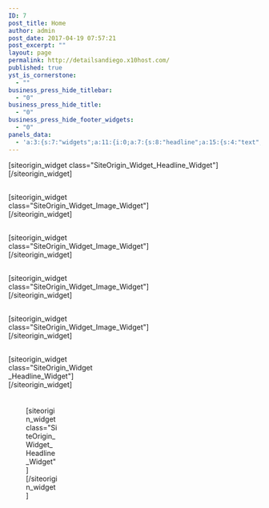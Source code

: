 ```yaml
---
ID: 7
post_title: Home
author: admin
post_date: 2017-04-19 07:57:21
post_excerpt: ""
layout: page
permalink: http://detailsandiego.x10host.com/
published: true
yst_is_cornerstone:
  - ""
business_press_hide_titlebar:
  - "0"
business_press_hide_title:
  - "0"
business_press_hide_footer_widgets:
  - "0"
panels_data:
  - 'a:3:{s:7:"widgets";a:11:{i:0;a:7:{s:8:"headline";a:15:{s:4:"text";s:0:"";s:15:"destination_url";s:0:"";s:3:"tag";s:2:"h1";s:5:"color";b:0;s:11:"hover_color";b:0;s:4:"font";s:7:"default";s:9:"font_size";b:0;s:14:"font_size_unit";s:2:"px";s:5:"align";s:6:"center";s:11:"line_height";b:0;s:16:"line_height_unit";s:2:"px";s:6:"margin";b:0;s:11:"margin_unit";s:2:"px";s:24:"so_field_container_state";s:4:"open";s:10:"new_window";b:0;}s:12:"sub_headline";a:15:{s:4:"text";s:0:"";s:15:"destination_url";s:0:"";s:3:"tag";s:2:"h3";s:5:"color";b:0;s:11:"hover_color";b:0;s:4:"font";s:7:"default";s:9:"font_size";b:0;s:14:"font_size_unit";s:2:"px";s:5:"align";s:6:"center";s:11:"line_height";b:0;s:16:"line_height_unit";s:2:"px";s:6:"margin";b:0;s:11:"margin_unit";s:2:"px";s:24:"so_field_container_state";s:6:"closed";s:10:"new_window";b:0;}s:7:"divider";a:9:{s:5:"style";s:5:"solid";s:5:"color";s:7:"#EEEEEE";s:9:"thickness";i:1;s:5:"align";s:6:"center";s:5:"width";s:3:"80%";s:10:"width_unit";s:1:"%";s:6:"margin";b:0;s:11:"margin_unit";s:2:"px";s:24:"so_field_container_state";s:6:"closed";}s:5:"order";a:3:{i:0;s:8:"headline";i:1;s:7:"divider";i:2;s:12:"sub_headline";}s:12:"_sow_form_id";s:13:"58ffc6db1ceb3";s:7:"fittext";b:0;s:11:"panels_info";a:7:{s:5:"class";s:33:"SiteOrigin_Widget_Headline_Widget";s:3:"raw";b:0;s:4:"grid";i:0;s:4:"cell";i:0;s:2:"id";i:0;s:9:"widget_id";s:36:"4e211553-e7d2-489d-a616-62de3e3bc421";s:5:"style";a:2:{s:27:"background_image_attachment";s:3:"571";s:18:"background_display";s:4:"tile";}}}i:1;a:13:{s:5:"image";i:462;s:14:"image_fallback";s:0:"";s:4:"size";s:4:"full";s:5:"align";s:7:"default";s:5:"title";s:0:"";s:14:"title_position";s:6:"hidden";s:3:"alt";s:0:"";s:3:"url";s:0:"";s:5:"bound";b:1;s:12:"_sow_form_id";s:13:"58ffc643b9d12";s:10:"new_window";b:0;s:10:"full_width";b:0;s:11:"panels_info";a:7:{s:5:"class";s:30:"SiteOrigin_Widget_Image_Widget";s:3:"raw";b:0;s:4:"grid";i:2;s:4:"cell";i:0;s:2:"id";i:1;s:9:"widget_id";s:36:"3881cdb4-22c4-496f-80e8-f890ee4c0d4f";s:5:"style";a:1:{s:18:"background_display";s:4:"tile";}}}i:2;a:6:{s:5:"title";s:0:"";s:4:"text";s:0:"";s:20:"text_selected_editor";s:7:"tinymce";s:5:"autop";b:1;s:12:"_sow_form_id";s:13:"58ffc658aba2b";s:11:"panels_info";a:7:{s:5:"class";s:31:"SiteOrigin_Widget_Editor_Widget";s:3:"raw";b:0;s:4:"grid";i:2;s:4:"cell";i:1;s:2:"id";i:2;s:9:"widget_id";s:36:"6e77b4b5-2c1c-43a0-89f4-742801bee05c";s:5:"style";a:1:{s:18:"background_display";s:4:"tile";}}}i:3;a:13:{s:5:"image";i:709;s:14:"image_fallback";s:0:"";s:4:"size";s:4:"full";s:5:"align";s:7:"default";s:5:"title";s:0:"";s:14:"title_position";s:6:"hidden";s:3:"alt";s:0:"";s:3:"url";s:0:"";s:5:"bound";b:1;s:12:"_sow_form_id";s:13:"58ffc66d8a6dc";s:10:"new_window";b:0;s:10:"full_width";b:0;s:11:"panels_info";a:7:{s:5:"class";s:30:"SiteOrigin_Widget_Image_Widget";s:3:"raw";b:0;s:4:"grid";i:4;s:4:"cell";i:0;s:2:"id";i:3;s:9:"widget_id";s:36:"a0b00b26-8678-40dd-bd40-215bb0c4e16c";s:5:"style";a:1:{s:18:"background_display";s:4:"tile";}}}i:4;a:6:{s:5:"title";s:0:"";s:4:"text";s:0:"";s:20:"text_selected_editor";s:7:"tinymce";s:5:"autop";b:1;s:12:"_sow_form_id";s:13:"58ffc68ddb43d";s:11:"panels_info";a:7:{s:5:"class";s:31:"SiteOrigin_Widget_Editor_Widget";s:3:"raw";b:0;s:4:"grid";i:4;s:4:"cell";i:1;s:2:"id";i:4;s:9:"widget_id";s:36:"304d8bda-040f-4906-b86b-74f8884aad83";s:5:"style";a:1:{s:18:"background_display";s:4:"tile";}}}i:5;a:13:{s:5:"image";i:301;s:14:"image_fallback";s:0:"";s:4:"size";s:4:"full";s:5:"align";s:7:"default";s:5:"title";s:0:"";s:14:"title_position";s:6:"hidden";s:3:"alt";s:0:"";s:3:"url";s:0:"";s:5:"bound";b:1;s:12:"_sow_form_id";s:13:"58ffc6734f97e";s:10:"new_window";b:0;s:10:"full_width";b:0;s:11:"panels_info";a:7:{s:5:"class";s:30:"SiteOrigin_Widget_Image_Widget";s:3:"raw";b:0;s:4:"grid";i:6;s:4:"cell";i:0;s:2:"id";i:5;s:9:"widget_id";s:36:"a15a288f-b263-4201-aaea-977a8a1f4736";s:5:"style";a:1:{s:18:"background_display";s:4:"tile";}}}i:6;a:6:{s:5:"title";s:0:"";s:4:"text";s:0:"";s:20:"text_selected_editor";s:7:"tinymce";s:5:"autop";b:1;s:12:"_sow_form_id";s:13:"58ffc69d6f4cc";s:11:"panels_info";a:7:{s:5:"class";s:31:"SiteOrigin_Widget_Editor_Widget";s:3:"raw";b:0;s:4:"grid";i:6;s:4:"cell";i:1;s:2:"id";i:6;s:9:"widget_id";s:36:"8fce5296-9d74-4de8-8e6c-3c74abefb86b";s:5:"style";a:1:{s:18:"background_display";s:4:"tile";}}}i:7;a:13:{s:5:"image";i:0;s:14:"image_fallback";s:0:"";s:4:"size";s:4:"full";s:5:"align";s:7:"default";s:5:"title";s:0:"";s:14:"title_position";s:6:"hidden";s:3:"alt";s:0:"";s:3:"url";s:0:"";s:5:"bound";b:1;s:12:"_sow_form_id";s:13:"58ffc67ac4bb2";s:10:"new_window";b:0;s:10:"full_width";b:0;s:11:"panels_info";a:7:{s:5:"class";s:30:"SiteOrigin_Widget_Image_Widget";s:3:"raw";b:0;s:4:"grid";i:8;s:4:"cell";i:0;s:2:"id";i:7;s:9:"widget_id";s:36:"d58010fb-9f12-4502-9414-d34e9cf52036";s:5:"style";a:1:{s:18:"background_display";s:4:"tile";}}}i:8;a:6:{s:5:"title";s:0:"";s:4:"text";s:0:"";s:20:"text_selected_editor";s:7:"tinymce";s:5:"autop";b:1;s:12:"_sow_form_id";s:13:"58ffc6a875db1";s:11:"panels_info";a:7:{s:5:"class";s:31:"SiteOrigin_Widget_Editor_Widget";s:3:"raw";b:0;s:4:"grid";i:8;s:4:"cell";i:1;s:2:"id";i:8;s:9:"widget_id";s:36:"60c3b071-efee-4996-84bd-8ba5ecb48c1e";s:5:"style";a:1:{s:18:"background_display";s:4:"tile";}}}i:9;a:7:{s:8:"headline";a:15:{s:4:"text";s:0:"";s:15:"destination_url";s:0:"";s:3:"tag";s:2:"h1";s:5:"color";b:0;s:11:"hover_color";b:0;s:4:"font";s:7:"default";s:9:"font_size";b:0;s:14:"font_size_unit";s:2:"px";s:5:"align";s:6:"center";s:11:"line_height";b:0;s:16:"line_height_unit";s:2:"px";s:6:"margin";b:0;s:11:"margin_unit";s:2:"px";s:24:"so_field_container_state";s:4:"open";s:10:"new_window";b:0;}s:12:"sub_headline";a:15:{s:4:"text";s:0:"";s:15:"destination_url";s:0:"";s:3:"tag";s:2:"h3";s:5:"color";b:0;s:11:"hover_color";b:0;s:4:"font";s:7:"default";s:9:"font_size";b:0;s:14:"font_size_unit";s:2:"px";s:5:"align";s:6:"center";s:11:"line_height";b:0;s:16:"line_height_unit";s:2:"px";s:6:"margin";b:0;s:11:"margin_unit";s:2:"px";s:24:"so_field_container_state";s:6:"closed";s:10:"new_window";b:0;}s:7:"divider";a:9:{s:5:"style";s:5:"solid";s:5:"color";s:7:"#EEEEEE";s:9:"thickness";i:1;s:5:"align";s:6:"center";s:5:"width";s:3:"80%";s:10:"width_unit";s:1:"%";s:6:"margin";b:0;s:11:"margin_unit";s:2:"px";s:24:"so_field_container_state";s:6:"closed";}s:5:"order";a:3:{i:0;s:8:"headline";i:1;s:7:"divider";i:2;s:12:"sub_headline";}s:12:"_sow_form_id";s:13:"58ffc6d36de6d";s:7:"fittext";b:0;s:11:"panels_info";a:7:{s:5:"class";s:33:"SiteOrigin_Widget_Headline_Widget";s:3:"raw";b:0;s:4:"grid";i:8;s:4:"cell";i:1;s:2:"id";i:9;s:9:"widget_id";s:36:"a2cd9282-13ac-404f-9117-4993708754da";s:5:"style";a:1:{s:18:"background_display";s:4:"tile";}}}i:10;a:7:{s:8:"headline";a:15:{s:4:"text";s:0:"";s:15:"destination_url";s:0:"";s:3:"tag";s:2:"h1";s:5:"color";b:0;s:11:"hover_color";b:0;s:4:"font";s:7:"default";s:9:"font_size";b:0;s:14:"font_size_unit";s:2:"px";s:5:"align";s:6:"center";s:11:"line_height";b:0;s:16:"line_height_unit";s:2:"px";s:6:"margin";b:0;s:11:"margin_unit";s:2:"px";s:24:"so_field_container_state";s:4:"open";s:10:"new_window";b:0;}s:12:"sub_headline";a:15:{s:4:"text";s:0:"";s:15:"destination_url";s:0:"";s:3:"tag";s:2:"h3";s:5:"color";b:0;s:11:"hover_color";b:0;s:4:"font";s:7:"default";s:9:"font_size";b:0;s:14:"font_size_unit";s:2:"px";s:5:"align";s:6:"center";s:11:"line_height";b:0;s:16:"line_height_unit";s:2:"px";s:6:"margin";b:0;s:11:"margin_unit";s:2:"px";s:24:"so_field_container_state";s:6:"closed";s:10:"new_window";b:0;}s:7:"divider";a:9:{s:5:"style";s:5:"solid";s:5:"color";s:7:"#EEEEEE";s:9:"thickness";d:1;s:5:"align";s:6:"center";s:5:"width";s:3:"80%";s:10:"width_unit";s:1:"%";s:6:"margin";b:0;s:11:"margin_unit";s:2:"px";s:24:"so_field_container_state";s:6:"closed";}s:5:"order";a:3:{i:0;s:8:"headline";i:1;s:7:"divider";i:2;s:12:"sub_headline";}s:12:"_sow_form_id";s:13:"58ffca9f5279a";s:11:"panels_info";a:6:{s:5:"class";s:33:"SiteOrigin_Widget_Headline_Widget";s:4:"grid";i:9;s:4:"cell";i:0;s:2:"id";i:10;s:9:"widget_id";s:36:"8b921bc9-5615-42f6-8312-653f11283e12";s:5:"style";a:2:{s:27:"background_image_attachment";b:0;s:18:"background_display";s:4:"tile";}}s:7:"fittext";b:0;}}s:5:"grids";a:10:{i:0;a:2:{s:5:"cells";i:1;s:5:"style";a:0:{}}i:1;a:2:{s:5:"cells";i:1;s:5:"style";a:3:{s:27:"background_image_attachment";b:0;s:18:"background_display";s:4:"tile";s:14:"cell_alignment";s:10:"flex-start";}}i:2;a:2:{s:5:"cells";i:2;s:5:"style";a:3:{s:18:"background_display";s:4:"tile";s:13:"bottom_margin";s:3:"0px";s:14:"cell_alignment";s:10:"flex-start";}}i:3;a:2:{s:5:"cells";i:1;s:5:"style";a:3:{s:27:"background_image_attachment";b:0;s:18:"background_display";s:4:"tile";s:14:"cell_alignment";s:10:"flex-start";}}i:4;a:2:{s:5:"cells";i:2;s:5:"style";a:3:{s:18:"background_display";s:4:"tile";s:13:"bottom_margin";s:3:"0px";s:14:"cell_alignment";s:10:"flex-start";}}i:5;a:2:{s:5:"cells";i:1;s:5:"style";a:3:{s:27:"background_image_attachment";b:0;s:18:"background_display";s:4:"tile";s:14:"cell_alignment";s:10:"flex-start";}}i:6;a:2:{s:5:"cells";i:2;s:5:"style";a:3:{s:18:"background_display";s:4:"tile";s:13:"bottom_margin";s:3:"0px";s:14:"cell_alignment";s:10:"flex-start";}}i:7;a:2:{s:5:"cells";i:1;s:5:"style";a:3:{s:27:"background_image_attachment";b:0;s:18:"background_display";s:4:"tile";s:14:"cell_alignment";s:10:"flex-start";}}i:8;a:2:{s:5:"cells";i:2;s:5:"style";a:3:{s:18:"background_display";s:4:"tile";s:13:"bottom_margin";s:3:"0px";s:14:"cell_alignment";s:10:"flex-start";}}i:9;a:2:{s:5:"cells";i:3;s:5:"style";a:2:{s:7:"padding";s:4:"35px";s:18:"background_display";s:4:"tile";}}}s:10:"grid_cells";a:16:{i:0;a:4:{s:4:"grid";i:0;s:5:"index";i:0;s:6:"weight";i:1;s:5:"style";a:0:{}}i:1;a:4:{s:4:"grid";i:1;s:5:"index";i:0;s:6:"weight";i:1;s:5:"style";a:0:{}}i:2;a:4:{s:4:"grid";i:2;s:5:"index";i:0;s:6:"weight";d:0.61803399209206000275429460089071653783321380615234375;s:5:"style";a:0:{}}i:3;a:4:{s:4:"grid";i:2;s:5:"index";i:1;s:6:"weight";d:0.38196600790793999724570539910928346216678619384765625;s:5:"style";a:0:{}}i:4;a:4:{s:4:"grid";i:3;s:5:"index";i:0;s:6:"weight";i:1;s:5:"style";a:0:{}}i:5;a:4:{s:4:"grid";i:4;s:5:"index";i:0;s:6:"weight";d:0.61803399209206000275429460089071653783321380615234375;s:5:"style";a:0:{}}i:6;a:4:{s:4:"grid";i:4;s:5:"index";i:1;s:6:"weight";d:0.38196600790793999724570539910928346216678619384765625;s:5:"style";a:0:{}}i:7;a:4:{s:4:"grid";i:5;s:5:"index";i:0;s:6:"weight";i:1;s:5:"style";a:0:{}}i:8;a:4:{s:4:"grid";i:6;s:5:"index";i:0;s:6:"weight";d:0.61803399209206000275429460089071653783321380615234375;s:5:"style";a:0:{}}i:9;a:4:{s:4:"grid";i:6;s:5:"index";i:1;s:6:"weight";d:0.38196600790793999724570539910928346216678619384765625;s:5:"style";a:0:{}}i:10;a:4:{s:4:"grid";i:7;s:5:"index";i:0;s:6:"weight";i:1;s:5:"style";a:0:{}}i:11;a:4:{s:4:"grid";i:8;s:5:"index";i:0;s:6:"weight";d:0.61803399209206000275429460089071653783321380615234375;s:5:"style";a:0:{}}i:12;a:4:{s:4:"grid";i:8;s:5:"index";i:1;s:6:"weight";d:0.38196600790793999724570539910928346216678619384765625;s:5:"style";a:0:{}}i:13;a:4:{s:4:"grid";i:9;s:5:"index";i:0;s:6:"weight";d:0.200000000000000011102230246251565404236316680908203125;s:5:"style";a:0:{}}i:14;a:4:{s:4:"grid";i:9;s:5:"index";i:1;s:6:"weight";d:0.59999999999999997779553950749686919152736663818359375;s:5:"style";a:0:{}}i:15;a:4:{s:4:"grid";i:9;s:5:"index";i:2;s:6:"weight";d:0.200000000000000011102230246251565404236316680908203125;s:5:"style";a:0:{}}}}'
---
```

<div id="pl-7"  class="panel-layout" ><div id="pg-7-0"  class="panel-grid panel-no-style" ><div id="pgc-7-0-0"  class="panel-grid-cell"  data-weight="1" ><div id="panel-7-0-0-0" class="so-panel widget widget_sow-headline panel-first-child panel-last-child" data-index="0" data-style="{&quot;background_image_attachment&quot;:&quot;571&quot;,&quot;background_display&quot;:&quot;tile&quot;}" ><div class="panel-widget-style panel-widget-style-for-7-0-0-0" >[siteorigin_widget class="SiteOrigin_Widget_Headline_Widget"]<input type="hidden" value="{&quot;instance&quot;:{&quot;headline&quot;:{&quot;text&quot;:&quot;&quot;,&quot;destination_url&quot;:&quot;&quot;,&quot;tag&quot;:&quot;h1&quot;,&quot;color&quot;:false,&quot;hover_color&quot;:false,&quot;font&quot;:&quot;default&quot;,&quot;font_size&quot;:false,&quot;font_size_unit&quot;:&quot;px&quot;,&quot;align&quot;:&quot;center&quot;,&quot;line_height&quot;:false,&quot;line_height_unit&quot;:&quot;px&quot;,&quot;margin&quot;:false,&quot;margin_unit&quot;:&quot;px&quot;,&quot;so_field_container_state&quot;:&quot;open&quot;,&quot;new_window&quot;:false},&quot;sub_headline&quot;:{&quot;text&quot;:&quot;&quot;,&quot;destination_url&quot;:&quot;&quot;,&quot;tag&quot;:&quot;h3&quot;,&quot;color&quot;:false,&quot;hover_color&quot;:false,&quot;font&quot;:&quot;default&quot;,&quot;font_size&quot;:false,&quot;font_size_unit&quot;:&quot;px&quot;,&quot;align&quot;:&quot;center&quot;,&quot;line_height&quot;:false,&quot;line_height_unit&quot;:&quot;px&quot;,&quot;margin&quot;:false,&quot;margin_unit&quot;:&quot;px&quot;,&quot;so_field_container_state&quot;:&quot;closed&quot;,&quot;new_window&quot;:false},&quot;divider&quot;:{&quot;style&quot;:&quot;solid&quot;,&quot;color&quot;:&quot;#EEEEEE&quot;,&quot;thickness&quot;:1,&quot;align&quot;:&quot;center&quot;,&quot;width&quot;:&quot;80%&quot;,&quot;width_unit&quot;:&quot;%&quot;,&quot;margin&quot;:false,&quot;margin_unit&quot;:&quot;px&quot;,&quot;so_field_container_state&quot;:&quot;closed&quot;},&quot;order&quot;:[&quot;headline&quot;,&quot;divider&quot;,&quot;sub_headline&quot;],&quot;_sow_form_id&quot;:&quot;58ffc6db1ceb3&quot;,&quot;fittext&quot;:false},&quot;args&quot;:{&quot;before_widget&quot;:&quot;&lt;div id=\&quot;panel-7-0-0-0\&quot; class=\&quot;so-panel widget widget_sow-headline panel-first-child panel-last-child\&quot; data-index=\&quot;0\&quot; data-style=\&quot;{&amp;quot;background_image_attachment&amp;quot;:&amp;quot;571&amp;quot;,&amp;quot;background_display&amp;quot;:&amp;quot;tile&amp;quot;}\&quot; &gt;&lt;div class=\&quot;panel-widget-style panel-widget-style-for-7-0-0-0\&quot; &gt;&quot;,&quot;after_widget&quot;:&quot;&lt;\/div&gt;&lt;\/div&gt;&quot;,&quot;before_title&quot;:&quot;&lt;h3 class=\&quot;widget-title\&quot;&gt;&quot;,&quot;after_title&quot;:&quot;&lt;\/h3&gt;&quot;,&quot;widget_id&quot;:&quot;widget-0-0-0&quot;}}" />[/siteorigin_widget]</div></div></div></div><div id="pg-7-1"  class="panel-grid panel-no-style"  data-style="{&quot;background_image_attachment&quot;:false,&quot;background_display&quot;:&quot;tile&quot;,&quot;cell_alignment&quot;:&quot;flex-start&quot;}" ><div id="pgc-7-1-0"  class="panel-grid-cell panel-grid-cell-empty"  data-weight="1" ></div></div><div id="pg-7-2"  class="panel-grid panel-no-style"  data-style="{&quot;background_display&quot;:&quot;tile&quot;,&quot;bottom_margin&quot;:&quot;0px&quot;,&quot;cell_alignment&quot;:&quot;flex-start&quot;}" ><div id="pgc-7-2-0"  class="panel-grid-cell"  data-weight="0.61803399209206" ><div id="panel-7-2-0-0" class="so-panel widget widget_sow-image panel-first-child panel-last-child" data-index="1" data-style="{&quot;background_display&quot;:&quot;tile&quot;}" >[siteorigin_widget class="SiteOrigin_Widget_Image_Widget"]<input type="hidden" value="{&quot;instance&quot;:{&quot;image&quot;:462,&quot;image_fallback&quot;:&quot;&quot;,&quot;size&quot;:&quot;full&quot;,&quot;align&quot;:&quot;default&quot;,&quot;title&quot;:&quot;&quot;,&quot;title_position&quot;:&quot;hidden&quot;,&quot;alt&quot;:&quot;&quot;,&quot;url&quot;:&quot;&quot;,&quot;bound&quot;:true,&quot;_sow_form_id&quot;:&quot;58ffc643b9d12&quot;,&quot;new_window&quot;:false,&quot;full_width&quot;:false},&quot;args&quot;:{&quot;before_widget&quot;:&quot;&lt;div id=\&quot;panel-7-2-0-0\&quot; class=\&quot;so-panel widget widget_sow-image panel-first-child panel-last-child\&quot; data-index=\&quot;1\&quot; data-style=\&quot;{&amp;quot;background_display&amp;quot;:&amp;quot;tile&amp;quot;}\&quot; &gt;&quot;,&quot;after_widget&quot;:&quot;&lt;\/div&gt;&quot;,&quot;before_title&quot;:&quot;&lt;h3 class=\&quot;widget-title\&quot;&gt;&quot;,&quot;after_title&quot;:&quot;&lt;\/h3&gt;&quot;,&quot;widget_id&quot;:&quot;widget-2-0-0&quot;}}" />[/siteorigin_widget]</div></div><div id="pgc-7-2-1"  class="panel-grid-cell"  data-weight="0.38196600790794" ><div id="panel-7-2-1-0" class="so-panel widget widget_sow-editor panel-first-child panel-last-child" data-index="2" data-style="{&quot;background_display&quot;:&quot;tile&quot;}" ><div class="so-widget-sow-editor so-widget-sow-editor-base">
<div class="siteorigin-widget-tinymce textwidget">
	</div>
</div></div></div></div><div id="pg-7-3"  class="panel-grid panel-no-style"  data-style="{&quot;background_image_attachment&quot;:false,&quot;background_display&quot;:&quot;tile&quot;,&quot;cell_alignment&quot;:&quot;flex-start&quot;}" ><div id="pgc-7-3-0"  class="panel-grid-cell panel-grid-cell-empty"  data-weight="1" ></div></div><div id="pg-7-4"  class="panel-grid panel-no-style"  data-style="{&quot;background_display&quot;:&quot;tile&quot;,&quot;bottom_margin&quot;:&quot;0px&quot;,&quot;cell_alignment&quot;:&quot;flex-start&quot;}" ><div id="pgc-7-4-0"  class="panel-grid-cell"  data-weight="0.61803399209206" ><div id="panel-7-4-0-0" class="so-panel widget widget_sow-image panel-first-child panel-last-child" data-index="3" data-style="{&quot;background_display&quot;:&quot;tile&quot;}" >[siteorigin_widget class="SiteOrigin_Widget_Image_Widget"]<input type="hidden" value="{&quot;instance&quot;:{&quot;image&quot;:709,&quot;image_fallback&quot;:&quot;&quot;,&quot;size&quot;:&quot;full&quot;,&quot;align&quot;:&quot;default&quot;,&quot;title&quot;:&quot;&quot;,&quot;title_position&quot;:&quot;hidden&quot;,&quot;alt&quot;:&quot;&quot;,&quot;url&quot;:&quot;&quot;,&quot;bound&quot;:true,&quot;_sow_form_id&quot;:&quot;58ffc66d8a6dc&quot;,&quot;new_window&quot;:false,&quot;full_width&quot;:false},&quot;args&quot;:{&quot;before_widget&quot;:&quot;&lt;div id=\&quot;panel-7-4-0-0\&quot; class=\&quot;so-panel widget widget_sow-image panel-first-child panel-last-child\&quot; data-index=\&quot;3\&quot; data-style=\&quot;{&amp;quot;background_display&amp;quot;:&amp;quot;tile&amp;quot;}\&quot; &gt;&quot;,&quot;after_widget&quot;:&quot;&lt;\/div&gt;&quot;,&quot;before_title&quot;:&quot;&lt;h3 class=\&quot;widget-title\&quot;&gt;&quot;,&quot;after_title&quot;:&quot;&lt;\/h3&gt;&quot;,&quot;widget_id&quot;:&quot;widget-4-0-0&quot;}}" />[/siteorigin_widget]</div></div><div id="pgc-7-4-1"  class="panel-grid-cell"  data-weight="0.38196600790794" ><div id="panel-7-4-1-0" class="so-panel widget widget_sow-editor panel-first-child panel-last-child" data-index="4" data-style="{&quot;background_display&quot;:&quot;tile&quot;}" ><div class="so-widget-sow-editor so-widget-sow-editor-base">
<div class="siteorigin-widget-tinymce textwidget">
	</div>
</div></div></div></div><div id="pg-7-5"  class="panel-grid panel-no-style"  data-style="{&quot;background_image_attachment&quot;:false,&quot;background_display&quot;:&quot;tile&quot;,&quot;cell_alignment&quot;:&quot;flex-start&quot;}" ><div id="pgc-7-5-0"  class="panel-grid-cell panel-grid-cell-empty"  data-weight="1" ></div></div><div id="pg-7-6"  class="panel-grid panel-no-style"  data-style="{&quot;background_display&quot;:&quot;tile&quot;,&quot;bottom_margin&quot;:&quot;0px&quot;,&quot;cell_alignment&quot;:&quot;flex-start&quot;}" ><div id="pgc-7-6-0"  class="panel-grid-cell"  data-weight="0.61803399209206" ><div id="panel-7-6-0-0" class="so-panel widget widget_sow-image panel-first-child panel-last-child" data-index="5" data-style="{&quot;background_display&quot;:&quot;tile&quot;}" >[siteorigin_widget class="SiteOrigin_Widget_Image_Widget"]<input type="hidden" value="{&quot;instance&quot;:{&quot;image&quot;:301,&quot;image_fallback&quot;:&quot;&quot;,&quot;size&quot;:&quot;full&quot;,&quot;align&quot;:&quot;default&quot;,&quot;title&quot;:&quot;&quot;,&quot;title_position&quot;:&quot;hidden&quot;,&quot;alt&quot;:&quot;&quot;,&quot;url&quot;:&quot;&quot;,&quot;bound&quot;:true,&quot;_sow_form_id&quot;:&quot;58ffc6734f97e&quot;,&quot;new_window&quot;:false,&quot;full_width&quot;:false},&quot;args&quot;:{&quot;before_widget&quot;:&quot;&lt;div id=\&quot;panel-7-6-0-0\&quot; class=\&quot;so-panel widget widget_sow-image panel-first-child panel-last-child\&quot; data-index=\&quot;5\&quot; data-style=\&quot;{&amp;quot;background_display&amp;quot;:&amp;quot;tile&amp;quot;}\&quot; &gt;&quot;,&quot;after_widget&quot;:&quot;&lt;\/div&gt;&quot;,&quot;before_title&quot;:&quot;&lt;h3 class=\&quot;widget-title\&quot;&gt;&quot;,&quot;after_title&quot;:&quot;&lt;\/h3&gt;&quot;,&quot;widget_id&quot;:&quot;widget-6-0-0&quot;}}" />[/siteorigin_widget]</div></div><div id="pgc-7-6-1"  class="panel-grid-cell"  data-weight="0.38196600790794" ><div id="panel-7-6-1-0" class="so-panel widget widget_sow-editor panel-first-child panel-last-child" data-index="6" data-style="{&quot;background_display&quot;:&quot;tile&quot;}" ><div class="so-widget-sow-editor so-widget-sow-editor-base">
<div class="siteorigin-widget-tinymce textwidget">
	</div>
</div></div></div></div><div id="pg-7-7"  class="panel-grid panel-no-style"  data-style="{&quot;background_image_attachment&quot;:false,&quot;background_display&quot;:&quot;tile&quot;,&quot;cell_alignment&quot;:&quot;flex-start&quot;}" ><div id="pgc-7-7-0"  class="panel-grid-cell panel-grid-cell-empty"  data-weight="1" ></div></div><div id="pg-7-8"  class="panel-grid panel-no-style"  data-style="{&quot;background_display&quot;:&quot;tile&quot;,&quot;bottom_margin&quot;:&quot;0px&quot;,&quot;cell_alignment&quot;:&quot;flex-start&quot;}" ><div id="pgc-7-8-0"  class="panel-grid-cell"  data-weight="0.61803399209206" ><div id="panel-7-8-0-0" class="so-panel widget widget_sow-image panel-first-child panel-last-child" data-index="7" data-style="{&quot;background_display&quot;:&quot;tile&quot;}" >[siteorigin_widget class="SiteOrigin_Widget_Image_Widget"]<input type="hidden" value="{&quot;instance&quot;:{&quot;image&quot;:0,&quot;image_fallback&quot;:&quot;&quot;,&quot;size&quot;:&quot;full&quot;,&quot;align&quot;:&quot;default&quot;,&quot;title&quot;:&quot;&quot;,&quot;title_position&quot;:&quot;hidden&quot;,&quot;alt&quot;:&quot;&quot;,&quot;url&quot;:&quot;&quot;,&quot;bound&quot;:true,&quot;_sow_form_id&quot;:&quot;58ffc67ac4bb2&quot;,&quot;new_window&quot;:false,&quot;full_width&quot;:false},&quot;args&quot;:{&quot;before_widget&quot;:&quot;&lt;div id=\&quot;panel-7-8-0-0\&quot; class=\&quot;so-panel widget widget_sow-image panel-first-child panel-last-child\&quot; data-index=\&quot;7\&quot; data-style=\&quot;{&amp;quot;background_display&amp;quot;:&amp;quot;tile&amp;quot;}\&quot; &gt;&quot;,&quot;after_widget&quot;:&quot;&lt;\/div&gt;&quot;,&quot;before_title&quot;:&quot;&lt;h3 class=\&quot;widget-title\&quot;&gt;&quot;,&quot;after_title&quot;:&quot;&lt;\/h3&gt;&quot;,&quot;widget_id&quot;:&quot;widget-8-0-0&quot;}}" />[/siteorigin_widget]</div></div><div id="pgc-7-8-1"  class="panel-grid-cell"  data-weight="0.38196600790794" ><div id="panel-7-8-1-0" class="so-panel widget widget_sow-editor panel-first-child" data-index="8" data-style="{&quot;background_display&quot;:&quot;tile&quot;}" ><div class="so-widget-sow-editor so-widget-sow-editor-base">
<div class="siteorigin-widget-tinymce textwidget">
	</div>
</div></div><div id="panel-7-8-1-1" class="so-panel widget widget_sow-headline panel-last-child" data-index="9" data-style="{&quot;background_display&quot;:&quot;tile&quot;}" >[siteorigin_widget class="SiteOrigin_Widget_Headline_Widget"]<input type="hidden" value="{&quot;instance&quot;:{&quot;headline&quot;:{&quot;text&quot;:&quot;&quot;,&quot;destination_url&quot;:&quot;&quot;,&quot;tag&quot;:&quot;h1&quot;,&quot;color&quot;:false,&quot;hover_color&quot;:false,&quot;font&quot;:&quot;default&quot;,&quot;font_size&quot;:false,&quot;font_size_unit&quot;:&quot;px&quot;,&quot;align&quot;:&quot;center&quot;,&quot;line_height&quot;:false,&quot;line_height_unit&quot;:&quot;px&quot;,&quot;margin&quot;:false,&quot;margin_unit&quot;:&quot;px&quot;,&quot;so_field_container_state&quot;:&quot;open&quot;,&quot;new_window&quot;:false},&quot;sub_headline&quot;:{&quot;text&quot;:&quot;&quot;,&quot;destination_url&quot;:&quot;&quot;,&quot;tag&quot;:&quot;h3&quot;,&quot;color&quot;:false,&quot;hover_color&quot;:false,&quot;font&quot;:&quot;default&quot;,&quot;font_size&quot;:false,&quot;font_size_unit&quot;:&quot;px&quot;,&quot;align&quot;:&quot;center&quot;,&quot;line_height&quot;:false,&quot;line_height_unit&quot;:&quot;px&quot;,&quot;margin&quot;:false,&quot;margin_unit&quot;:&quot;px&quot;,&quot;so_field_container_state&quot;:&quot;closed&quot;,&quot;new_window&quot;:false},&quot;divider&quot;:{&quot;style&quot;:&quot;solid&quot;,&quot;color&quot;:&quot;#EEEEEE&quot;,&quot;thickness&quot;:1,&quot;align&quot;:&quot;center&quot;,&quot;width&quot;:&quot;80%&quot;,&quot;width_unit&quot;:&quot;%&quot;,&quot;margin&quot;:false,&quot;margin_unit&quot;:&quot;px&quot;,&quot;so_field_container_state&quot;:&quot;closed&quot;},&quot;order&quot;:[&quot;headline&quot;,&quot;divider&quot;,&quot;sub_headline&quot;],&quot;_sow_form_id&quot;:&quot;58ffc6d36de6d&quot;,&quot;fittext&quot;:false},&quot;args&quot;:{&quot;before_widget&quot;:&quot;&lt;div id=\&quot;panel-7-8-1-1\&quot; class=\&quot;so-panel widget widget_sow-headline panel-last-child\&quot; data-index=\&quot;9\&quot; data-style=\&quot;{&amp;quot;background_display&amp;quot;:&amp;quot;tile&amp;quot;}\&quot; &gt;&quot;,&quot;after_widget&quot;:&quot;&lt;\/div&gt;&quot;,&quot;before_title&quot;:&quot;&lt;h3 class=\&quot;widget-title\&quot;&gt;&quot;,&quot;after_title&quot;:&quot;&lt;\/h3&gt;&quot;,&quot;widget_id&quot;:&quot;widget-8-1-1&quot;}}" />[/siteorigin_widget]</div></div></div><div id="pg-7-9"  class="panel-grid panel-has-style"  data-style="{&quot;padding&quot;:&quot;35px&quot;,&quot;background_display&quot;:&quot;tile&quot;}" ><div class="panel-row-style panel-row-style-for-7-9" ><div id="pgc-7-9-0"  class="panel-grid-cell"  data-weight="0.2" ><div id="panel-7-9-0-0" class="so-panel widget widget_sow-headline panel-first-child panel-last-child" data-index="10" data-style="{&quot;background_image_attachment&quot;:false,&quot;background_display&quot;:&quot;tile&quot;}" >[siteorigin_widget class="SiteOrigin_Widget_Headline_Widget"]<input type="hidden" value="{&quot;instance&quot;:{&quot;headline&quot;:{&quot;text&quot;:&quot;&quot;,&quot;destination_url&quot;:&quot;&quot;,&quot;tag&quot;:&quot;h1&quot;,&quot;color&quot;:false,&quot;hover_color&quot;:false,&quot;font&quot;:&quot;default&quot;,&quot;font_size&quot;:false,&quot;font_size_unit&quot;:&quot;px&quot;,&quot;align&quot;:&quot;center&quot;,&quot;line_height&quot;:false,&quot;line_height_unit&quot;:&quot;px&quot;,&quot;margin&quot;:false,&quot;margin_unit&quot;:&quot;px&quot;,&quot;so_field_container_state&quot;:&quot;open&quot;,&quot;new_window&quot;:false},&quot;sub_headline&quot;:{&quot;text&quot;:&quot;&quot;,&quot;destination_url&quot;:&quot;&quot;,&quot;tag&quot;:&quot;h3&quot;,&quot;color&quot;:false,&quot;hover_color&quot;:false,&quot;font&quot;:&quot;default&quot;,&quot;font_size&quot;:false,&quot;font_size_unit&quot;:&quot;px&quot;,&quot;align&quot;:&quot;center&quot;,&quot;line_height&quot;:false,&quot;line_height_unit&quot;:&quot;px&quot;,&quot;margin&quot;:false,&quot;margin_unit&quot;:&quot;px&quot;,&quot;so_field_container_state&quot;:&quot;closed&quot;,&quot;new_window&quot;:false},&quot;divider&quot;:{&quot;style&quot;:&quot;solid&quot;,&quot;color&quot;:&quot;#EEEEEE&quot;,&quot;thickness&quot;:1,&quot;align&quot;:&quot;center&quot;,&quot;width&quot;:&quot;80%&quot;,&quot;width_unit&quot;:&quot;%&quot;,&quot;margin&quot;:false,&quot;margin_unit&quot;:&quot;px&quot;,&quot;so_field_container_state&quot;:&quot;closed&quot;},&quot;order&quot;:[&quot;headline&quot;,&quot;divider&quot;,&quot;sub_headline&quot;],&quot;_sow_form_id&quot;:&quot;58ffca9f5279a&quot;,&quot;fittext&quot;:false},&quot;args&quot;:{&quot;before_widget&quot;:&quot;&lt;div id=\&quot;panel-7-9-0-0\&quot; class=\&quot;so-panel widget widget_sow-headline panel-first-child panel-last-child\&quot; data-index=\&quot;10\&quot; data-style=\&quot;{&amp;quot;background_image_attachment&amp;quot;:false,&amp;quot;background_display&amp;quot;:&amp;quot;tile&amp;quot;}\&quot; &gt;&quot;,&quot;after_widget&quot;:&quot;&lt;\/div&gt;&quot;,&quot;before_title&quot;:&quot;&lt;h3 class=\&quot;widget-title\&quot;&gt;&quot;,&quot;after_title&quot;:&quot;&lt;\/h3&gt;&quot;,&quot;widget_id&quot;:&quot;widget-9-0-0&quot;}}" />[/siteorigin_widget]</div></div><div id="pgc-7-9-1"  class="panel-grid-cell panel-grid-cell-empty panel-grid-cell-mobile-last"  data-weight="0.6" ></div><div id="pgc-7-9-2"  class="panel-grid-cell panel-grid-cell-empty"  data-weight="0.2" ></div></div></div></div>

<style type="text/css" class="panels-style" data-panels-style-for-post="7">@import url(http://detailsandiego.x10host.com/wp-content/plugins/siteorigin-panels/inc/../css/front-flex.css); #pgc-7-0-0 , #pgc-7-1-0 , #pgc-7-3-0 , #pgc-7-5-0 , #pgc-7-7-0 { width:100%;width:calc(100% - ( 0 * 30px ) ) } #pg-7-0 , #pg-7-1 , #pg-7-3 , #pg-7-5 , #pg-7-7 , #pl-7 .so-panel { margin-bottom:30px } #pgc-7-2-0 , #pgc-7-4-0 , #pgc-7-6-0 , #pgc-7-8-0 { width:61.8034%;width:calc(61.8034% - ( 0.38196600790794 * 30px ) ) } #pgc-7-2-1 , #pgc-7-4-1 , #pgc-7-6-1 , #pgc-7-8-1 { width:38.1966%;width:calc(38.1966% - ( 0.61803399209206 * 30px ) ) } #pg-7-2 , #pg-7-4 , #pg-7-6 , #pg-7-8 , #pl-7 .so-panel:last-child { margin-bottom:0px } #pgc-7-9-0 , #pgc-7-9-2 { width:20%;width:calc(20% - ( 0.8 * 30px ) ) } #pgc-7-9-1 { width:60%;width:calc(60% - ( 0.4 * 30px ) ) } #panel-7-0-0-0> .panel-widget-style { background-image:url(http://detailsandiego.x10host.com/wp-content/uploads/2017/04/cropped-autodetailinginsandiego-1.jpg);background-repeat:repeat } #pg-7-1.panel-no-style, #pg-7-1.panel-has-style > .panel-row-style , #pg-7-2.panel-no-style, #pg-7-2.panel-has-style > .panel-row-style , #pg-7-3.panel-no-style, #pg-7-3.panel-has-style > .panel-row-style , #pg-7-4.panel-no-style, #pg-7-4.panel-has-style > .panel-row-style , #pg-7-5.panel-no-style, #pg-7-5.panel-has-style > .panel-row-style , #pg-7-6.panel-no-style, #pg-7-6.panel-has-style > .panel-row-style , #pg-7-7.panel-no-style, #pg-7-7.panel-has-style > .panel-row-style , #pg-7-8.panel-no-style, #pg-7-8.panel-has-style > .panel-row-style { -webkit-align-items:flex-start;align-items:flex-start } #pg-7-9> .panel-row-style { padding:35px } @media (max-width:1024px) and (min-width:781px) { #pg-7-9.panel-no-style, #pg-7-9.panel-has-style > .panel-row-style { -ms-flex-wrap:wrap;-webkit-flex-wrap:wrap;flex-wrap:wrap } #pg-7-9 .panel-grid-cell { -ms-flex:0 1 50%;-webkit-flex:0 1 50%;flex:0 1 50%;margin-right:0;margin-bottom:30px } #pg-7-9 .panel-grid-cell:nth-last-child(1) { margin-bottom:0 } #pg-7-9 .panel-grid-cell:nth-child(even) { padding-left:15px } #pg-7-9 .panel-grid-cell:nth-child(odd) { padding-right:15px }  } @media (max-width:780px){ #pg-7-0.panel-no-style, #pg-7-0.panel-has-style > .panel-row-style , #pg-7-1.panel-no-style, #pg-7-1.panel-has-style > .panel-row-style , #pg-7-2.panel-no-style, #pg-7-2.panel-has-style > .panel-row-style , #pg-7-3.panel-no-style, #pg-7-3.panel-has-style > .panel-row-style , #pg-7-4.panel-no-style, #pg-7-4.panel-has-style > .panel-row-style , #pg-7-5.panel-no-style, #pg-7-5.panel-has-style > .panel-row-style , #pg-7-6.panel-no-style, #pg-7-6.panel-has-style > .panel-row-style , #pg-7-7.panel-no-style, #pg-7-7.panel-has-style > .panel-row-style , #pg-7-8.panel-no-style, #pg-7-8.panel-has-style > .panel-row-style , #pg-7-9.panel-no-style, #pg-7-9.panel-has-style > .panel-row-style { -webkit-flex-direction:column;-ms-flex-direction:column;flex-direction:column } #pg-7-0 .panel-grid-cell , #pg-7-1 .panel-grid-cell , #pg-7-2 .panel-grid-cell , #pg-7-3 .panel-grid-cell , #pg-7-4 .panel-grid-cell , #pg-7-5 .panel-grid-cell , #pg-7-6 .panel-grid-cell , #pg-7-7 .panel-grid-cell , #pg-7-8 .panel-grid-cell , #pg-7-9 .panel-grid-cell { margin-right:0 } #pg-7-0 .panel-grid-cell , #pg-7-1 .panel-grid-cell , #pg-7-2 .panel-grid-cell , #pg-7-3 .panel-grid-cell , #pg-7-4 .panel-grid-cell , #pg-7-5 .panel-grid-cell , #pg-7-6 .panel-grid-cell , #pg-7-7 .panel-grid-cell , #pg-7-8 .panel-grid-cell , #pg-7-9 .panel-grid-cell { width:100% } #pgc-7-2-0 , #pgc-7-4-0 , #pgc-7-6-0 , #pgc-7-8-0 , #pgc-7-9-0 , #pgc-7-9-1 { margin-bottom:30px } #pl-7 .panel-grid-cell { padding:0 } #pl-7 .panel-grid .panel-grid-cell-empty { display:none } #pl-7 .panel-grid .panel-grid-cell-mobile-last { margin-bottom:0px }  } </style>